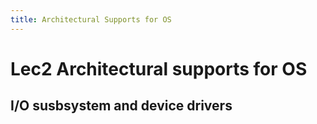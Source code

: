 ```yaml
---
title: Architectural Supports for OS
---
```


# Lec2 Architectural supports for OS

## I/O susbsystem and device drivers
